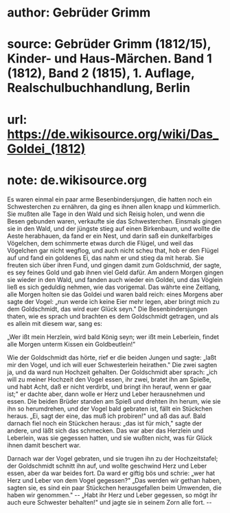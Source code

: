 # author: Gebrüder Grimm
# source: Gebrüder Grimm (1812/15), Kinder- und Haus-Märchen. Band 1 (1812), Band 2 (1815), 1. Auflage, Realschulbuchhandlung, Berlin
# url: https://de.wikisource.org/wiki/Das_Goldei_(1812)
# note: de.wikisource.org

Es waren einmal ein paar arme Besenbindersjungen, die hatten noch ein Schwesterchen zu ernähren, da ging es ihnen allen knapp und kümmerlich. Sie mußten alle Tage in den Wald und sich Reisig holen, und wenn die Besen gebunden waren, verkaufte sie das Schwesterchen. Einsmals gingen sie in den Wald, und der jüngste stieg auf einen Birkenbaum, und wollte die Aeste herabhauen, da fand er ein Nest, und darin saß ein dunkelfarbiges Vögelchen, dem schimmerte etwas durch die Flügel, und weil das Vögelchen gar nicht wegflog, und auch nicht scheu that, hob er den Flügel auf und fand ein goldenes Ei, das nahm er und stieg da mit herab. Sie freuten sich über ihren Fund, und gingen damit zum Goldschmid, der sagte, es sey feines Gold und gab ihnen viel Geld dafür. Am andern Morgen gingen sie wieder in den Wald, und fanden auch wieder  ein Goldei, und das Vöglein ließ es sich geduldig nehmen, wie das vorigemal. Das währte eine Zeitlang, alle Morgen holten sie das Goldei und waren bald reich: eines Morgens aber sagte der Vogel: „nun werde ich keine Eier mehr legen, aber bringt mich zu dem Goldschmidt, das wird euer Glück seyn." Die Besenbindersjungen thaten, wie es sprach und brachten es dem Goldschmidt getragen, und als es allein mit diesem war, sang es: 

„Wer ißt mein Herzlein, wird bald König seyn; wer ißt mein Leberlein, findet alle Morgen unterm Kissen ein Goldbeutlein!" 

Wie der Goldschmidt das hörte, rief er die beiden Jungen und sagte: „laßt mir den Vogel, und ich will euer Schwesterlein heirathen." Die zwei sagten ja, und da ward nun Hochzeit gehalten. Der Goldschmidt aber sprach: „ich will zu meiner Hochzeit den Vogel essen, ihr zwei, bratet ihn am Spieße, und habt Acht, daß er nicht verdirbt, und bringt ihn herauf, wenn er gaar ist;" er dachte aber, dann wolle er Herz und Leber herausnehmen und essen. Die beiden Brüder standen am Spieß und drehten ihn herum, wie sie ihn so herumdrehen, und der Vogel bald gebraten ist, fällt ein Stückchen heraus. „Ei, sagt der eine, das muß ich probiren!"  und aß das auf. Bald darnach fiel noch ein Stückchen heraus: „das ist für mich," sagte der andere, und läßt sich das schmecken. Das war aber das Herzlein und Leberlein, was sie gegessen hatten, und sie wußten nicht, was für Glück ihnen damit beschert war. 

Darnach war der Vogel gebraten, und sie trugen ihn zu der Hochzeitstafel; der Goldschmidt schnitt ihn auf, und wollte geschwind Herz und Leber essen, aber da war beides fort. Da ward er giftig bös und schrie: „wer hat Herz und Leber von dem Vogel gegessen?" „Das werden wir gethan haben, sagten sie, es sind ein paar Stückchen herausgefallen beim Umwenden, die haben wir genommen." -- „Habt ihr Herz und Leber gegessen, so mögt ihr auch eure Schwester behalten!" und jagte sie in seinem Zorn alle fort. -- 


